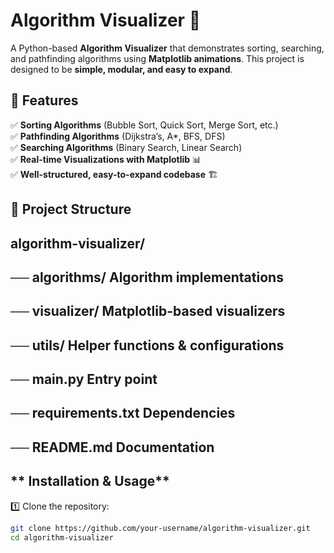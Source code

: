 # **Algorithm Visualizer 🚀**  
A Python-based **Algorithm Visualizer** that demonstrates sorting, searching, and pathfinding algorithms using **Matplotlib animations**. This project is designed to be **simple, modular, and easy to expand**.

## **🔹 Features**  
✅ **Sorting Algorithms** (Bubble Sort, Quick Sort, Merge Sort, etc.)  
✅ **Pathfinding Algorithms** (Dijkstra’s, A*, BFS, DFS)  
✅ **Searching Algorithms** (Binary Search, Linear Search)  
✅ **Real-time Visualizations with Matplotlib** 📊  
✅ **Well-structured, easy-to-expand codebase** 🏗  

## **📂 Project Structure**  
## algorithm-visualizer/
## ── algorithms/                Algorithm implementations
## ── visualizer/                Matplotlib-based visualizers
## ── utils/                     Helper functions & configurations
## ── main.py                    Entry point
## ── requirements.txt           Dependencies
## ── README.md                  Documentation


## ** Installation & Usage**  
1️⃣ Clone the repository:  
```bash
git clone https://github.com/your-username/algorithm-visualizer.git
cd algorithm-visualizer
